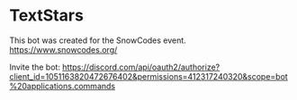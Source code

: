 # TextStars

This bot was created for the SnowCodes event. https://www.snowcodes.org/

Invite the bot: https://discord.com/api/oauth2/authorize?client_id=1051163820472676402&permissions=412317240320&scope=bot%20applications.commands